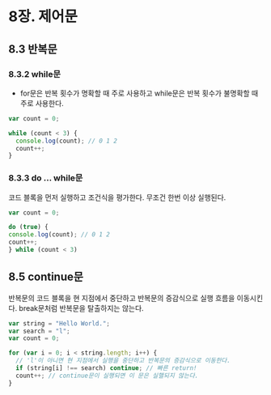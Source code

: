 # 8장. 제어문

## 8.3 반복문

### 8.3.2 while문

- for문은 반복 횟수가 명확할 때 주로 사용하고 while문은 반복 횟수가 불명확할 때 주로 사용한다.

```js
var count = 0;

while (count < 3) {
  console.log(count); // 0 1 2
  count++;
}
```

### 8.3.3 do ... while문

코드 블록을 먼저 실행하고 조건식을 평가한다. 무조건 한번 이상 실행된다.

```js
var count = 0;

do (true) {
console.log(count); // 0 1 2
count++;
} while (count < 3)
```

## 8.5 continue문

반복문의 코드 블록을 현 지점에서 중단하고 반복문의 증감식으로 실행 흐름을 이동시킨다. break문처럼 반복문을 탈출하지는 않는다.

```js
var string = "Hello World.";
var search = "l";
var count = 0;

for (var i = 0; i < string.length; i++) {
  // 'l'이 아니면 현 지점에서 실행을 중단하고 반복문의 증감식으로 이동한다.
  if (string[i] !== search) continue; // 빠른 return!
  count++; // continue문이 실행되면 이 문은 실핼되지 않는다.
}
```
